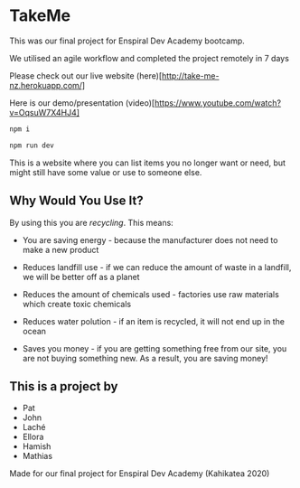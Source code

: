 # TakeMe

This was our final project for Enspiral Dev Academy bootcamp.

We utilised an agile workflow and completed the project remotely in 7 days

Please check out our live website (here)[http://take-me-nz.herokuapp.com/]

Here is our demo/presentation (video)[https://www.youtube.com/watch?v=OqsuW7X4HJ4]


```sh
npm i
```

```sh
npm run dev
```


This is a website where you can list items you no longer want or need, but might still have some value or use to someone else.

## Why Would You Use It?

By using this you are *recycling*. This means:

* You are saving energy - because the manufacturer does not need to make a new product

* Reduces landfill use - if we can reduce the amount of waste in a landfill, we will be better off as a planet

* Reduces the amount of chemicals used - factories use raw materials which create toxic chemicals

* Reduces water polution - if an item is recycled, it will not end up in the ocean

* Saves you money - if you are getting something free from our site, you are not buying something new. As a result, you are saving money!

## This is a project by 

* Pat
* John
* Laché
* Ellora
* Hamish
* Mathias

Made for our final project for Enspiral Dev Academy (Kahikatea 2020)
